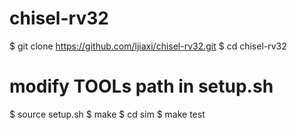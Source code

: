 # chisel-rv32

$ git clone https://github.com/ljiaxi/chisel-rv32.git
$ cd chisel-rv32
# modify TOOLs path in setup.sh
$ source setup.sh
$ make
$ cd sim
$ make test


